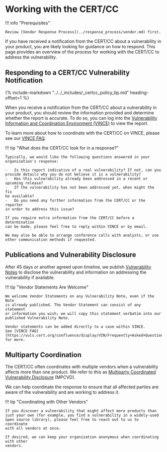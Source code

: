 # Working with the CERT/CC

!!! info "Prerequisites"

    Review [Vendor Response Process](../response_process/vendor.md) first.

If you have received a notification from the CERT/CC about a vulnerability in your product,
you are likely looking for guidance on how to respond.
This page provides an overview of the process for working with the CERT/CC to address the vulnerability.

## Responding to a CERT/CC Vulnerability Notification

{% include-markdown "../../_includes/_certcc_policy_tip.md" heading-offset=1 %}

When you receive a notification from the CERT/CC about a vulnerability in your product,
you should review the information provided and determine whether the report is accurate.
To do so, you can log into the
[Vulnerability Information and Coordination Environment (VINCE)](https://www.kb.cert.org/vince/) to view the report.

To learn more about how to coordinate with the CERT/CC on VINCE, please see our
[VINCE FAQ](https://vuls.cert.org/confluence/display/VIN/Frequently+Asked+Questions).

!!! tip "What does the CERT/CC look for in a response?"

    Typically, we would like the following questions answered in your
    organization's response:

    -   Is this report indicative of a real vulnerability? If not, can you
    provide details why you do not believe it is a vulnerability?
    -   Has this vulnerability already been addressed in a recent or
    upcoming release?
    -   If the vulnerability has not been addressed yet, when might the fix
    be available?
    -   Do you need any further information from the CERT/CC or the reporter
    in order to address this issue?

    If you require extra information from the CERT/CC before a determination
    can be made, please feel free to reply within VINCE or by email.

    We may also be able to arrange conference calls with analysts, or use
    other communication methods if requested.

## Publications and Vulnerability Disclosure

After 45 days or another agreed upon timeline, we publish
[Vulnerability Notes](http://www.kb.cert.org/vuls/)
to disclose the vulnerability and information on addressing the vulnerability if available.

!!! tip "Vendor Statements Are Welcome"

    We welcome Vendor Statements on any Vulnerability Note, even if the Note
    is already published. The Vendor Statement can consist of any statement
    or information you wish; we will copy this statement verbatim into our
    published Vulnerability Note.

    Vendor statements can be added directly to a case within VINCE.
    See [VINCE FAQ](https://vuls.cert.org/confluence/display/VIN/Frequently+Asked+Questions) for more.

## Multiparty Coordination

The CERT/CC often coordinates with multiple vendors when a vulnerability
affects more than one product.
We refer to this as [Multiparty Coordinated Vulnerability Disclosure](../../howto/coordination/mpcvd.md) (MPCVD).

We can help coordinate the response to ensure that all affected parties are aware of the vulnerability and are
working to address it.

!!! tip "Coordinating with Other Vendors"

    If you discover a vulnerability that might affect more products than
    just your own (for example, you find a vulnerability in a widely-used
    open source library), please feel free to reach out to us to coordinate
    with all vendors at once.    

    If desired, we can keep your organization anonymous when coordinating with other
    vendors.
